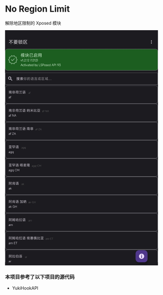 # No Region Limit
解除地区限制的 Xposed 模块

![Example](screenshot1.jpg)

### 本项目参考了以下项目的源代码

- YukiHookAPI  

